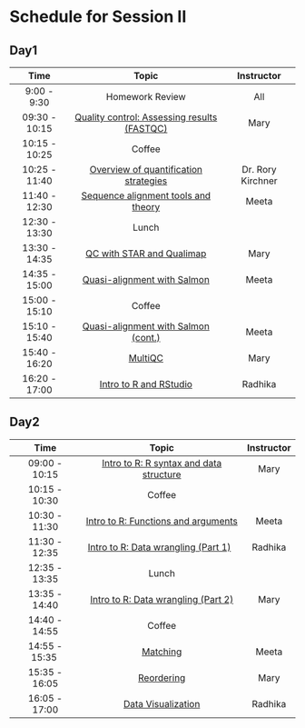 # Schedule for Session II

## Day1

| Time |  Topic  | Instructor |
|:-----------:|:----------:|:--------:|
| 9:00 - 9:30 | Homework Review | All |
| 09:30 - 10:15 | [Quality control: Assessing results (FASTQC)](https://hbctraining.github.io/Intro-to-rnaseq-hpc-salmon/lessons/qc_fastqc_assessment.html) | Mary |
| 10:15 - 10:25 | Coffee |  |
| 10:25 - 11:40 | [Overview of quantification strategies](https://github.com/hbctraining/In-depth-NGS-Data-Analysis-Course/blob/master/sessionII/slides/2018-09-12-RNA-seq-quantification.pdf) | Dr. Rory Kirchner |
| 11:40 - 12:30 | [Sequence alignment tools and theory](https://github.com/hbctraining/In-depth-NGS-Data-Analysis-Course/blob/master/sessionII/slides/alignment_quantification.pdf) | Meeta |
| 12:30 - 13:30 | Lunch |  |
| 13:30 - 14:35 | [QC with STAR and Qualimap](https://hbctraining.github.io/Intro-to-rnaseq-hpc-salmon/lessons/03_QC_STAR_and_Qualimap_run.html) | Mary |
| 14:35 - 15:00 | [Quasi-alignment with Salmon](https://hbctraining.github.io/Intro-to-rnaseq-hpc-salmon/lessons/04_quasi_alignment_salmon.html) | Meeta |
| 15:00 - 15:10 | Coffee |  |
| 15:10 - 15:40 | [Quasi-alignment with Salmon (cont.)](https://hbctraining.github.io/Intro-to-rnaseq-hpc-salmon/lessons/04_quasi_alignment_salmon.html) | Meeta |
| 15:40 - 16:20 | [MultiQC](https://hbctraining.github.io/Intro-to-rnaseq-hpc-salmon/lessons/05_multiQC.html) | Mary |
| 16:20 - 17:00 | [Intro to R and RStudio](https://hbctraining.github.io/Intro-to-R/lessons/01_introR-R-and-RStudio.html) | Radhika |


## Day2

| Time |  Topic  | Instructor |
|:-----------:|:----------:|:--------:|
| 09:00 - 10:15 | [Intro to R: R syntax and data structure](https://hbctraining.github.io/Intro-to-R/lessons/02_introR-syntax-and-data-structures.html) | Mary |
| 10:15 - 10:30 | Coffee |  |
| 10:30 - 11:30 | [Intro to R: Functions and arguments](https://hbctraining.github.io/Intro-to-R/lessons/03_introR-functions-and-arguments.html) | Meeta |
| 11:30 - 12:35 | [Intro to R: Data wrangling (Part 1)](https://hbctraining.github.io/Intro-to-R/lessons/04_introR-data-wrangling.html)   | Radhika |
| 12:35 - 13:35 | Lunch |  |
| 13:35 - 14:40 | [Intro to R: Data wrangling (Part 2)](https://hbctraining.github.io/Intro-to-R/lessons/05_introR-data-wrangling2.html) | Mary |
| 14:40 - 14:55 | Coffee |  |
| 14:55 - 15:35 | [Matching](https://hbctraining.github.io/Intro-to-R/lessons/06_advR-matching.html) | Meeta |
| 15:35 - 16:05 | [Reordering](https://hbctraining.github.io/Intro-to-R/lessons/06_advR-matching.html#reordering-data-using-indices) | Mary |
| 16:05 - 17:00 | [Data Visualization](https://hbctraining.github.io/Intro-to-R/lessons/08_ggplot2.html) | Radhika |

